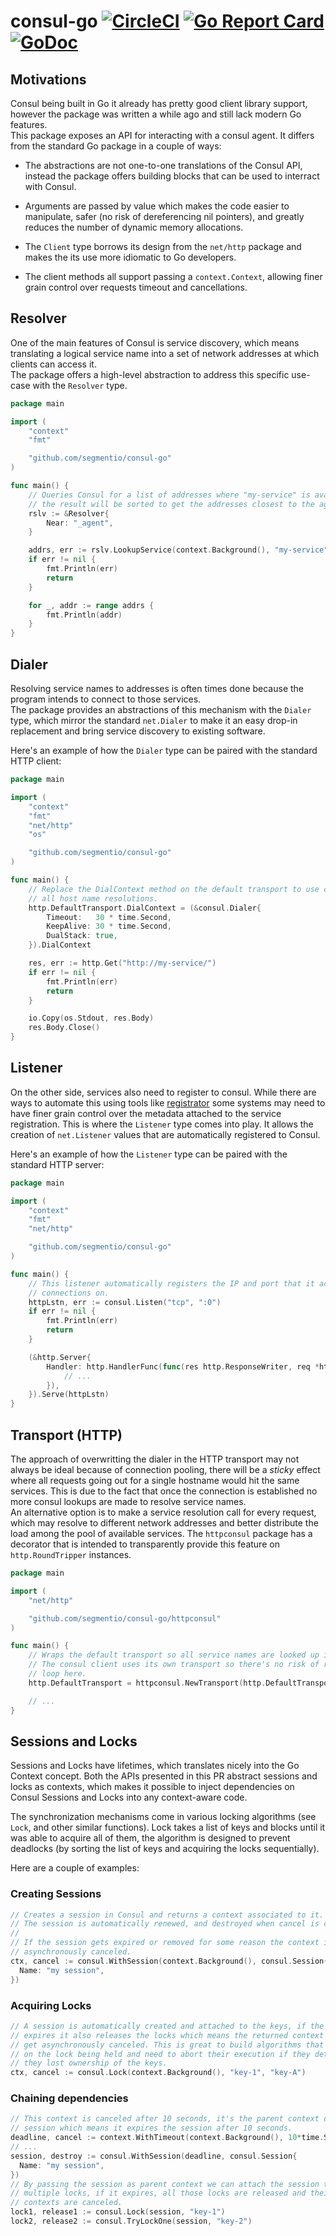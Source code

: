 # consul-go [![CircleCI](https://circleci.com/gh/segmentio/consul-go.svg?style=shield)](https://circleci.com/gh/segmentio/consul-go) [![Go Report Card](https://goreportcard.com/badge/github.com/segmentio/consul-go)](https://goreportcard.com/report/github.com/segmentio/consul-go) [![GoDoc](https://godoc.org/github.com/segmentio/consul-go?status.svg)](https://godoc.org/github.com/segmentio/consul-go)

## Motivations

Consul being built in Go it already has pretty good client library support,
however the package was written a while ago and still lack modern Go features.  
This package exposes an API for interacting with a consul agent. It differs from
the standard Go package in a couple of ways:

- The abstractions are not one-to-one translations of the Consul API, instead
the package offers building blocks that can be used to interract with Consul.

- Arguments are passed by value which makes the code easier to manipulate,
safer (no risk of dereferencing nil pointers), and greatly reduces the number
of dynamic memory allocations.

- The `Client` type borrows its design from the `net/http` package and makes the
its use more idiomatic to Go developers.

- The client methods all support passing a `context.Context`, allowing finer
grain control over requests timeout and cancellations.

## Resolver

One of the main features of Consul is service discovery, which means translating
a logical service name into a set of network addresses at which clients can
access it.  
The package offers a high-level abstraction to address this specific use-case
with the `Resolver` type.

```go
package main

import (
    "context"
    "fmt"

    "github.com/segmentio/consul-go"
)

func main() {
    // Queries Consul for a list of addresses where "my-service" is available,
    // the result will be sorted to get the addresses closest to the agent first.
    rslv := &Resolver{
        Near: "_agent",
    }

    addrs, err := rslv.LookupService(context.Background(), "my-service")
    if err != nil {
        fmt.Println(err)
        return
    }

    for _, addr := range addrs {
        fmt.Println(addr)
    }
}
```

## Dialer

Resolving service names to addresses is often times done because the program
intends to connect to those services.  
The package provides an abstractions of this mechanism with the `Dialer` type,
which mirror the standard `net.Dialer` to make it an easy drop-in replacement
and bring service discovery to existing software.

Here's an example of how the `Dialer` type can be paired with the standard HTTP
client:
```go
package main

import (
    "context"
    "fmt"
    "net/http"
    "os"

    "github.com/segmentio/consul-go"
)

func main() {
    // Replace the DialContext method on the default transport to use consul for
    // all host name resolutions.
    http.DefaultTransport.DialContext = (&consul.Dialer{
        Timeout:   30 * time.Second,
        KeepAlive: 30 * time.Second,
        DualStack: true,
    }).DialContext

    res, err := http.Get("http://my-service/")
    if err != nil {
        fmt.Println(err)
        return
    }

    io.Copy(os.Stdout, res.Body)
    res.Body.Close()
}
```

## Listener

On the other side, services also need to register to consul. While there are
ways to automate this using tools like [registrator](http://gliderlabs.github.io/registrator/latest/)
some systems may need to have finer grain control over the metadata attached to
the service registration. 
This is where the `Listener` type comes into play. It allows the creation of
`net.Listener` values that are automatically registered to Consul.

Here's an example of how the `Listener` type can be paired with the standard
HTTP server:
```go
package main

import (
    "context"
    "fmt"
    "net/http"

    "github.com/segmentio/consul-go"
)

func main() {
    // This listener automatically registers the IP and port that it accepts
    // connections on.
    httpLstn, err := consul.Listen("tcp", ":0")
    if err != nil {
        fmt.Println(err)
        return
    }

    (&http.Server{
        Handler: http.HandlerFunc(func(res http.ResponseWriter, req *http.Request) {
            // ...
        }),
    }).Serve(httpLstn)
}
```

## Transport (HTTP)

The approach of overwritting the dialer in the HTTP transport may not always be
ideal because of connection pooling, there will be a *sticky* effect where all
requests going out for a single hostname would hit the same services. This is
due to the fact that once the connection is established no more consul lookups
are made to resolve service names.  
An alternative option is to make a service resolution call for every request,
which may resolve to different network addresses and better distribute the load
among the pool of available services. The `httpconsul` package has a decorator
that is intended to transparently provide this feature on `http.RoundTripper`
instances.

```go
package main

import (
    "net/http"

    "github.com/segmentio/consul-go/httpconsul"
)

func main() {
    // Wraps the default transport so all service names are looked up in consul.
    // The consul client uses its own transport so there's no risk of recursive
    // loop here.
    http.DefaultTransport = httpconsul.NewTransport(http.DefaultTransport)

    // ...
}
```

## Sessions and Locks

Sessions and Locks have lifetimes, which translates nicely into the Go Context
concept. Both the APIs presented in this PR abstract sessions and locks as
contexts, which makes it possible to inject dependencies on Consul Sessions and
Locks into any context-aware code.

The synchronization mechanisms come in various locking algorithms (see `Lock`,
and other similar functions).
Lock takes a list of keys and blocks until it was able to acquire all of them,
the algorithm is designed to prevent deadlocks (by sorting the list of keys and
acquiring the locks sequentially).

Here are a couple of examples:

### Creating Sessions
```go
// Creates a session in Consul and returns a context associated to it.
// The session is automatically renewed, and destroyed when cancel is called.
//
// If the session gets expired or removed for some reason the context is
// asynchronously canceled.
ctx, cancel := consul.WithSession(context.Background(), consul.Session{
  Name: "my session",
})
```

### Acquiring Locks
```go
// A session is automatically created and attached to the keys, if the session
// expires it also releases the locks which means the returned context would
// get asynchronously canceled. This is great to build algorithms that depend
// on the lock being held and need to abort their execution if they detect that
// they lost ownership of the keys.
ctx, cancel := consul.Lock(context.Background(), "key-1", "key-A")
```

### Chaining dependencies
```go
// This context is canceled after 10 seconds, it's the parent context of the
// session which means it expires the session after 10 seconds.
deadline, cancel := context.WithTimeout(context.Background(), 10*time.Second)
// ...
session, destroy := consul.WithSession(deadline, consul.Session{
  Name: "my session",
})
// By passing the session as parent context we can attach the session to
// multiple locks, if it expires, all those locks are released and their
// contexts are canceled.
lock1, release1 := consul.Lock(session, "key-1")
lock2, release2 := consul.TryLockOne(session, "key-2")
```
